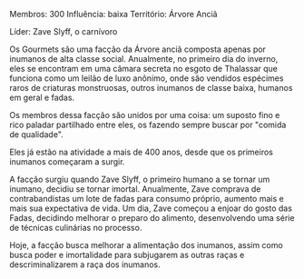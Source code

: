 Membros: 300
Influência: baixa
Território: Árvore Anciã

Líder: Zave Slyff, o carnívoro

Os Gourmets são uma facção da Árvore anciã composta apenas por inumanos de alta classe social. Anualmente, no primeiro dia do inverno, eles se encontram em uma câmara secreta no esgoto de Thalassar que funciona como um leilão de luxo anônimo, onde são vendidos espécimes raros de criaturas monstruosas, outros inumanos de classe baixa, humanos em geral e fadas. 

Os membros dessa facção são unidos por uma coisa: um suposto fino e rico paladar partilhado entre eles, os fazendo sempre buscar por "comida de qualidade". 

Eles já estão na atividade a mais de 400 anos, desde que os primeiros inumanos começaram a surgir.

A facção surgiu quando Zave Slyff, o primeiro humano a se tornar um inumano, decidiu se tornar imortal. Anualmente, Zave comprava de contrabandistas um lote de fadas para consumo próprio, aumento mais e mais sua expectativa de vida. Um dia, Zave começou a enjoar do gosto das Fadas, decidindo melhorar o preparo do alimento, desenvolvendo uma série de técnicas culinárias no processo. 

Hoje, a facção busca melhorar a alimentação dos inumanos, assim como busca poder e imortalidade para subjugarem as outras raças e descriminalizarem a raça dos inumanos. 



